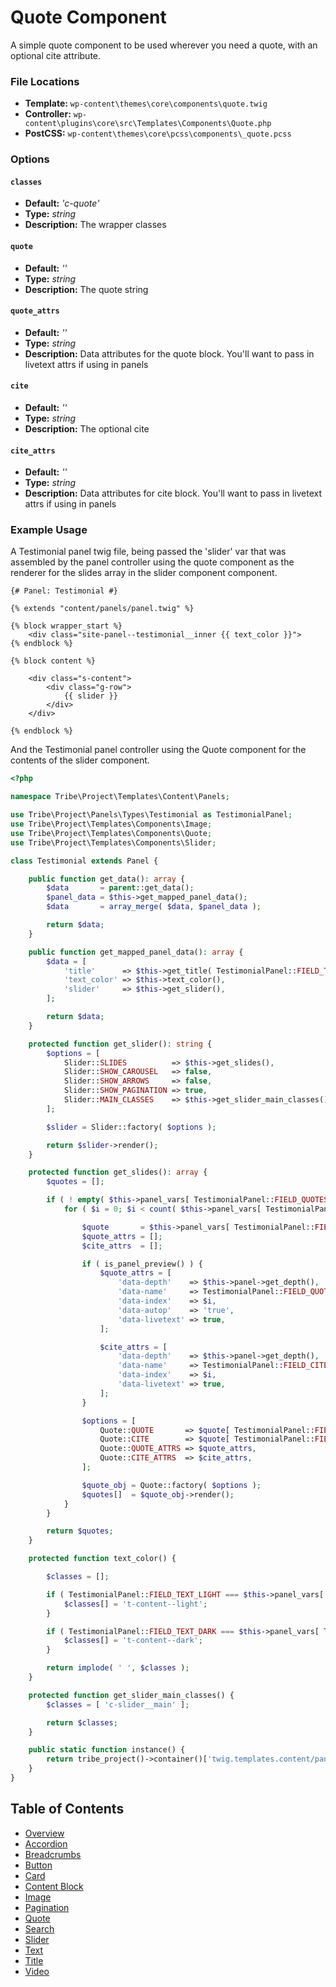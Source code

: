 # Quote Component

A simple quote component to be used wherever you need a quote, with an optional cite attribute.

### File Locations

* **Template:** `wp-content\themes\core\components\quote.twig`
* **Controller:** `wp-content\plugins\core\src\Templates\Components\Quote.php`
* **PostCSS:** `wp-content\themes\core\pcss\components\_quote.pcss`

### Options

#### `classes` 
* **Default:** _'c-quote'_ 
* **Type:** _string_ 
* **Description:** The wrapper classes

#### `quote` 
* **Default:** _''_ 
* **Type:** _string_ 
* **Description:** The quote string

#### `quote_attrs` 
* **Default:** _''_ 
* **Type:** _string_ 
* **Description:** Data attributes for the quote block. You'll want to pass in livetext attrs if using in panels

#### `cite` 
* **Default:** _''_ 
* **Type:** _string_ 
* **Description:** The optional cite

#### `cite_attrs` 
* **Default:** _''_ 
* **Type:** _string_ 
* **Description:** Data attributes for cite block. You'll want to pass in livetext attrs if using in panels

### Example Usage

A Testimonial panel twig file, being passed the 'slider' var that was assembled by the panel controller using the quote component as the renderer for the slides array in the slider component component.

```twig
{# Panel: Testimonial #}

{% extends "content/panels/panel.twig" %}

{% block wrapper_start %}
	<div class="site-panel--testimonial__inner {{ text_color }}">
{% endblock %}

{% block content %}

	<div class="s-content">
		<div class="g-row">
			{{ slider }}
		</div>
	</div>

{% endblock %}

```

And the Testimonial panel controller using the Quote component for the contents of the slider component.

```php
<?php

namespace Tribe\Project\Templates\Content\Panels;

use Tribe\Project\Panels\Types\Testimonial as TestimonialPanel;
use Tribe\Project\Templates\Components\Image;
use Tribe\Project\Templates\Components\Quote;
use Tribe\Project\Templates\Components\Slider;

class Testimonial extends Panel {

	public function get_data(): array {
		$data       = parent::get_data();
		$panel_data = $this->get_mapped_panel_data();
		$data       = array_merge( $data, $panel_data );

		return $data;
	}

	public function get_mapped_panel_data(): array {
		$data = [
			'title'      => $this->get_title( TestimonialPanel::FIELD_TITLE, [ 'site-section__title', 'h5' ] ),
			'text_color' => $this->text_color(),
			'slider'     => $this->get_slider(),
		];

		return $data;
	}

	protected function get_slider(): string {
		$options = [
			Slider::SLIDES          => $this->get_slides(),
			Slider::SHOW_CAROUSEL   => false,
			Slider::SHOW_ARROWS     => false,
			Slider::SHOW_PAGINATION => true,
			Slider::MAIN_CLASSES    => $this->get_slider_main_classes(),
		];

		$slider = Slider::factory( $options );

		return $slider->render();
	}

	protected function get_slides(): array {
		$quotes = [];

		if ( ! empty( $this->panel_vars[ TestimonialPanel::FIELD_QUOTES ] ) ) {
			for ( $i = 0; $i < count( $this->panel_vars[ TestimonialPanel::FIELD_QUOTES ] ); $i ++ ) {

				$quote       = $this->panel_vars[ TestimonialPanel::FIELD_QUOTES ][ $i ];
				$quote_attrs = [];
				$cite_attrs  = [];

				if ( is_panel_preview() ) {
					$quote_attrs = [
						'data-depth'    => $this->panel->get_depth(),
						'data-name'     => TestimonialPanel::FIELD_QUOTE,
						'data-index'    => $i,
						'data-autop'    => 'true',
						'data-livetext' => true,
					];

					$cite_attrs = [
						'data-depth'    => $this->panel->get_depth(),
						'data-name'     => TestimonialPanel::FIELD_CITE,
						'data-index'    => $i,
						'data-livetext' => true,
					];
				}

				$options = [
					Quote::QUOTE       => $quote[ TestimonialPanel::FIELD_QUOTE ],
					Quote::CITE        => $quote[ TestimonialPanel::FIELD_CITE ],
					Quote::QUOTE_ATTRS => $quote_attrs,
					Quote::CITE_ATTRS  => $cite_attrs,
				];

				$quote_obj = Quote::factory( $options );
				$quotes[]  = $quote_obj->render();
			}
		}

		return $quotes;
	}

	protected function text_color() {

		$classes = [];

		if ( TestimonialPanel::FIELD_TEXT_LIGHT === $this->panel_vars[ TestimonialPanel::FIELD_TEXT_COLOR ] ) {
			$classes[] = 't-content--light';
		}

		if ( TestimonialPanel::FIELD_TEXT_DARK === $this->panel_vars[ TestimonialPanel::FIELD_TEXT_COLOR ] ) {
			$classes[] = 't-content--dark';
		}

		return implode( ' ', $classes );
	}

	protected function get_slider_main_classes() {
		$classes = [ 'c-slider__main' ];

		return $classes;
	}

	public static function instance() {
		return tribe_project()->container()['twig.templates.content/panels/testimonial'];
	}
}
```

## Table of Contents

* [Overview](/docs/theme/components/README.md)
* [Accordion](/docs/theme/components/accordion.md)
* [Breadcrumbs](/docs/theme/components/breadcrumbs.md)
* [Button](/docs/theme/components/button.md)
* [Card](/docs/theme/components/card.md)
* [Content Block](/docs/theme/components/content_block.md)
* [Image](/docs/theme/components/Image.md)
* [Pagination](/docs/theme/components/pagination.md)
* [Quote](/docs/theme/components/quote.md)
* [Search](/docs/theme/components/search.md)
* [Slider](/docs/theme/components/slider.md)
* [Text](/docs/theme/components/text.md)
* [Title](/docs/theme/components/title.md)
* [Video](/docs/theme/components/video.md)
